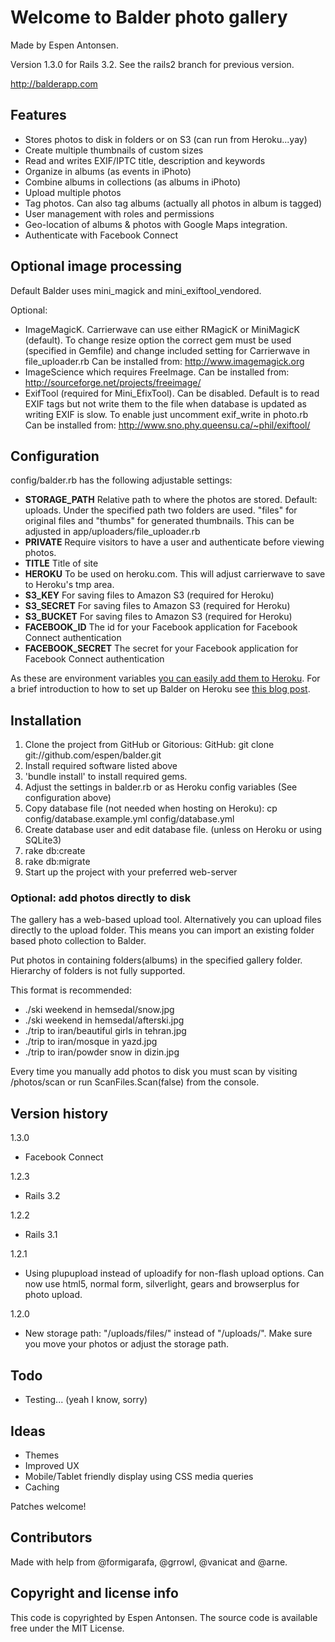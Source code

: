 # Welcome to Balder photo gallery

Made by Espen Antonsen.

Version 1.3.0 for Rails 3.2. See the rails2 branch for previous version.

http://balderapp.com

## Features

* Stores photos to disk in folders or on S3 (can run from Heroku...yay)
* Create multiple thumbnails of custom sizes
* Read and writes EXIF/IPTC title, description and keywords
* Organize in albums (as events in iPhoto)
* Combine albums in collections (as albums in iPhoto)
* Upload multiple photos
* Tag photos. Can also tag albums (actually all photos in album is tagged)
* User management with roles and permissions
* Geo-location of albums & photos with Google Maps integration.
* Authenticate with Facebook Connect

## Optional image processing

Default Balder uses mini_magick and mini_exiftool_vendored.

Optional:

- ImageMagicK. Carrierwave can use either RMagicK or MiniMagicK (default). To change resize option the correct gem must be used (specified in Gemfile) and change included setting for Carrierwave in file_uploader.rb
Can be installed from: http://www.imagemagick.org
- ImageScience which requires FreeImage. Can be installed from: http://sourceforge.net/projects/freeimage/
- ExifTool (required for Mini_EfixTool). Can be disabled. Default is to read EXIF tags but not write them to the file when database is updated as writing EXIF is slow. To enable just uncomment exif_write in photo.rb
Can be installed from: http://www.sno.phy.queensu.ca/~phil/exiftool/


## Configuration

config/balder.rb has the following adjustable settings:

* **STORAGE_PATH** Relative path to where the photos are stored. Default: uploads. Under the specified path two folders are used. "files" for original files and "thumbs" for generated thumbnails. This can be adjusted in app/uploaders/file_uploader.rb
* **PRIVATE** Require visitors to have a user and authenticate before viewing photos.
* **TITLE** Title of site
* **HEROKU** To be used on heroku.com. This will adjust carrierwave to save to Heroku's tmp area.
* **S3_KEY** For saving files to Amazon S3 (required for Heroku)
* **S3_SECRET** For saving files to Amazon S3 (required for Heroku)
* **S3_BUCKET** For saving files to Amazon S3 (required for Heroku)
* **FACEBOOK_ID** The id for your Facebook application for Facebook Connect authentication
* **FACEBOOK_SECRET** The secret for your Facebook application for Facebook Connect authentication

As these are environment variables [you can easily add them to Heroku](http://devcenter.heroku.com/articles/config-vars#rack_env_rails_env_merb_env). For a brief introduction to how to set up Balder on Heroku see [this blog post](http://blog.inspired.no/rails-photo-gallery-balder-on-heroku-and-s3-726).

## Installation

1. Clone the project from GitHub or Gitorious:
	GitHub: git clone git://github.com/espen/balder.git
2. Install required software listed above
3. 'bundle install' to install required gems.
4. Adjust the settings in balder.rb or as Heroku config variables (See configuration above)
5. Copy database file (not needed when hosting on Heroku):
	cp config/database.example.yml config/database.yml
6. Create database user and edit database file. (unless on Heroku or using SQLite3)
7. rake db:create
8. rake db:migrate
9. Start up the project with your preferred web-server

### Optional: add photos directly to disk

The gallery has a web-based upload tool. Alternatively you can upload files directly to the upload folder. This means you can import an existing folder based photo collection to Balder.

Put photos in containing folders(albums) in the specified gallery folder.
Hierarchy of folders is not fully supported.

This format is recommended:

- ./ski weekend in hemsedal/snow.jpg
- ./ski weekend in hemsedal/afterski.jpg
- ./trip to iran/beautiful girls in tehran.jpg
- ./trip to iran/mosque in yazd.jpg
- ./trip to iran/powder snow in dizin.jpg

Every time you manually add photos to disk you must scan by visiting /photos/scan or run ScanFiles.Scan(false) from the console.

## Version history

1.3.0
- Facebook Connect

1.2.3
- Rails 3.2

1.2.2
- Rails 3.1

1.2.1
- Using plupupload instead of uploadify for non-flash upload options. Can now use html5, normal form, silverlight, gears and browserplus for photo upload.

1.2.0
- New storage path: "/uploads/files/" instead of "/uploads/". Make sure you move your photos or adjust the storage path.

## Todo

- Testing... (yeah I know, sorry)

## Ideas

- Themes
- Improved UX
- Mobile/Tablet friendly display using CSS media queries
- Caching

Patches welcome!

## Contributors

Made with help from @formigarafa, @grrowl, @vanicat and @arne.

## Copyright and license info

This code is copyrighted by Espen Antonsen. The source code is available free under the MIT License.
